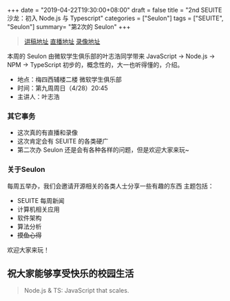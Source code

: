 +++
date = "2019-04-22T19:30:00+08:00"
draft = false
title = "2nd SEUITE 沙龙：初入 Node.js 与 Typescript"
categories = ["Seulon"]
tags = ["SEUITE", "Seulon"]
summary= "第2次的 Seulon"
+++

> [讲稿地址](https://ftp.seu.services/Seulon/)
> [直播地址](https://live.bilibili.com/61306)
> [录像地址](https://ftp.seu.services/Seulon/)

本周的 Seulon 由微软学生俱乐部的叶志浩同学带来 JavaScript -> Node.js -> NPM -> TypeScript 初步的，概念性的，大一也听得懂的，介绍。

- 地点：梅四西辅楼二楼 微软学生俱乐部
- 时间：第九周周日（4/28）20:45
- 主讲人：叶志浩

### 其它事务

- 这次真的有直播和录像
- 这次肯定会有 SEUITE 的各类硬广
- 第二次办 Seulon 还是会有各种各样的问题，但是欢迎大家来玩~

### 关于Seulon

每周五举办，我们会邀请开源相关的各类人士分享一些有趣的东西
主题包括：

- SEUITE 每周新闻
- 计算机相关应用
- 软件架构
- 算法分析
- ~~摸鱼心得~~

欢迎大家来玩！

## 祝大家能够享受快乐的校园生活

> Node.js & TS: JavaScript that scales.
